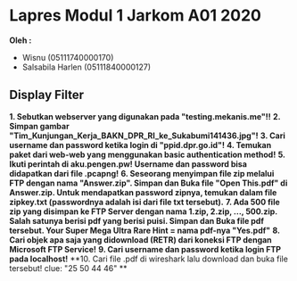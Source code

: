 #  Lapres Modul 1 Jarkom A01 2020

**Oleh :**
- Wisnu (05111740000170)
- Salsabila Harlen (05111840000127)

## Display Filter
**1. Sebutkan webserver yang digunakan pada "testing.mekanis.me"!!**
**2. Simpan gambar "Tim_Kunjungan_Kerja_BAKN_DPR_RI_ke_Sukabumi141436.jpg"!**
**3. Cari username dan password ketika login di "ppid.dpr.go.id"!**
**4. Temukan paket dari web-web yang menggunakan basic authentication method!**
**5. Ikuti perintah di aku.pengen.pw! Username dan password bisa didapatkan dari file .pcapng!**
**6. Seseorang menyimpan file zip melalui FTP dengan nama "Answer.zip". Simpan dan Buka file "Open This.pdf" di Answer.zip. Untuk mendapatkan password zipnya, temukan dalam file zipkey.txt (passwordnya adalah isi dari file txt tersebut).**
**7. Ada 500 file zip yang disimpan ke FTP Server dengan nama 1.zip, 2.zip, ..., 500.zip. Salah satunya berisi pdf yang berisi puisi. Simpan dan Buka file pdf tersebut. Your Super Mega Ultra Rare Hint = nama pdf-nya "Yes.pdf"**
**8. Cari objek apa saja yang didownload (RETR) dari koneksi FTP dengan Microsoft FTP Service!**
**9. Cari username dan password ketika login FTP pada localhost!**
**10. Cari file .pdf di wireshark lalu download dan buka file tersebut! clue: "25 50 44 46" **

 
